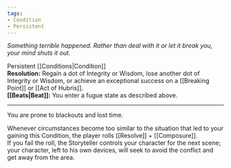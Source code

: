 ```yaml
---
tags:
- Condition
- Persistent
---
```


_Something terrible happened. Rather than deal with it or let it break you, your mind shuts it out._

Persistent [[Conditions|Condition]]\
**Resolution:** Regain a dot of Integrity or Wisdom, lose another dot of Integrity or Wisdom, or achieve an exceptional success on a [[Breaking Point]] or [[Act of Hubris]].\
**[[Beats|Beat]]:** You enter a fugue state as described above.

---

You are prone to blackouts and lost time.

Whenever circumstances become too similar to the situation that led to your gaining this Condition, the player rolls [[Resolve]] + [[Composure]].\
If you fail the roll, the Storyteller controls your character for the next scene; your character, left to his own devices, will seek to avoid the conflict and get away from the area.